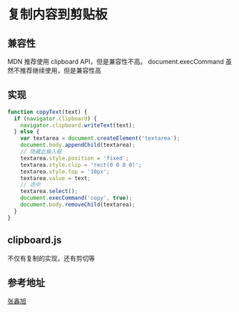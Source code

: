 #  复制内容到剪贴板

## 兼容性
MDN 推荐使用 clipboard API，但是兼容性不高。
document.execCommand 虽然不推荐继续使用，但是兼容性高

## 实现
```javascript
function copyText(text) {
  if (navigator.clipboard) {
    navigator.clipboard.writeText(text);
  } else {
    var textarea = document.createElement('textarea');
    document.body.appendChild(textarea);
    // 隐藏此输入框
    textarea.style.position = 'fixed';
    textarea.style.clip = 'rect(0 0 0 0)';
    textarea.style.top = '10px';
    textarea.value = text;
    // 选中
    textarea.select();
    document.execCommand('copy', true);
    document.body.removeChild(textarea);
  }
}
```

## clipboard.js
不仅有复制的实现，还有剪切等


## 参考地址
[张鑫旭](https://www.zhangxinxu.com/wordpress/2021/10/js-copy-paste-clipboard/)
